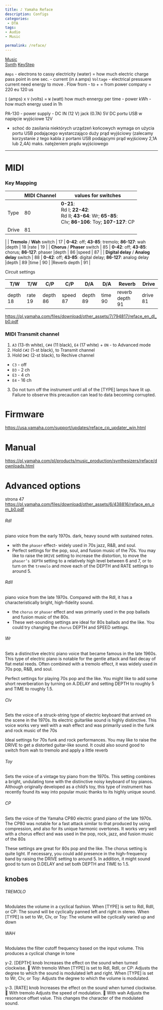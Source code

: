 ```yaml
---
title: ♪ Yamaha Reface
description: Configs
categories:
 - DTA
tags:
- Audio
- Music

permalink: /reface/
---
```


[Music](/music/)  
[Synth](/synth/)
[KeyStep](/keystep/)

`Amps` - electrons to cassy electricity (water)  =  how much electric charge pass point in one sec. - current (in `A` amps)
`Voltage` - electrical pressuere current need energy to move . Flow from - to + = from power company = 220 eu 120 us

`I` (amps) x `V` (volts) = `W` (watt) how much ennergy per time - power
kWh - how much energy used in 1h




PA-130 - power supply - DC IN (12 V) jack   (0.7A)
5V DC portu USB w napięcie wyjściowe 12V     
- schoć do zasilania niektórych urządzeń końcowych wymaga on użycia portu USB podającego wystarczająco duży prąd wyjściowy (zalecamy korzystanie z tego kabla z portami USB podającymi prąd wyjściowy 2,1A lub 2,4A)
 maks. natężeniem prądu wyjściowego


-----------




# MIDI
### Key Mapping


| | MIDI Channel | values for switches |  
|-|-|-|
|Type | 80 | **0-21**: <br>Rd I; **22-42**:<br>Rd II; **43-64**: Wr; **65-85**:<br />Clv; **86-106**: Toy; **107-127**: CP
|Drive | 81
|
| **Tremolo** / **Wah** switch | 17 |	**0-42**: off; **43-85**: tremolo; **86-127**: wah
|depth | 18
|rate | 19
|
| **Chorus** / **Phaser** switch  | 85 | **0-42**: off; **43-85**: chorus; **86-127**: phaser
|depth | 86
|speed | 87
|
| **Digital delay** / **Analog delay** switch  | 88 | **0-42**: off; **43-85**: digital delay; **86-127**: analog delay
|depth	| 89
|time | 90
|
|Reverb depth | 91 |

Circuit settings

|T/W|T/W|C/P|C/P|D/A|D/A|Reverb|Drive|
|--|--|--|--|--|--|--|--|
| depth 18|rate 19|depth 86|speed 87| depth 89|time 90| reverb depth 91| drive 81

https://pl.yamaha.com/files/download/other_assets/7/794817/reface_en_dl_b0.pdf

### MIDI Transmit channel

1. `A3` (13-th white), `C#4` (11 black), `E4` (17 white) + `ON` - to Advanced mode
2. Hold `C#2` (1-st black), to Transmit channel
2. Hold `D#2` (2-st black), to Rechive channel
  - `C3` - off
  - `D3` - 2 ch
  - `E3` - 4 ch
  - `E4` - 16 ch
3. Do not turn off the instrument until all of the [TYPE] lamps have lit up. Failure to observe this precaution can lead
to data becoming corrupted.


# Firmware
https://usa.yamaha.com/support/updates/reface_cp_updater_win.html
# Manual

https://pl.yamaha.com/pl/products/music_production/synthesizers/reface/downloads.html

# Advanced options
strona 47
https://pl.yamaha.com/files/download/other_assets/6/438816/reface_en_om_b0.pdf


###### RdI
 piano voice from the early 1970s.
dark, heavy sound with sustained
notes.
- with the `phaser` effect- widely used in 70s jazz, R&B, and soul.
- Perfect settings for the pop, soul, and fusion music of the 70s.  You may like to raise the `DRIVE` setting to increase the distortion, to move the `phaser’s DEPTH` setting to a relatively high level between 6 and
7, or to turn on the `tremolo` and move each of the DEPTH and RATE settings to around 5.


###### RdII
piano voice from the late 1970s. Compared with the Rdl, it has a characteristically bright, high-fidelity sound.
- the `chorus` or `phaser` effect and was primarily used in the pop ballads and fusion music of the 80s.
- These wet-sounding settings are ideal for 80s ballads and the like. You could try changing the `chorus` DEPTH and SPEED settings.

###### Wr
Sets a distinctive electric piano voice
that became famous in the late 1960s.
This type of electric piano is notable
for the gentle attack and fast decay of
flat metal reeds. Often combined with
a tremolo effect, it was widely used in
70s pop, R&B, and soul.

Perfect settings for playing 70s pop and the like. You might like to add some short reverberation by
turning on A.DELAY and setting DEPTH to roughly 5 and TIME to roughly 1.5.


###### Clv
Sets the voice of a struck-string type of
electric keyboard that arrived on the
scene in the 1970s. Its electric guitarlike sound is highly distinctive. This
voice works very well with a wah effect
and was primarily used in the funk and
rock music of the 70s


Ideal settings for 70s funk and rock performances. You may like to raise the DRIVE to get a distorted
guitar-like sound. It could also sound good to switch from wah to tremolo and apply a little reverb


###### Toy
Sets the voice of a vintage toy piano
from the 1970s. This setting combines a
bright, undulating tone with the distinctive noisy keyboard of toy pianos.
Although originally developed as a
child’s toy, this type of instrument has
recently found its way into popular
music thanks to its highly unique sound.


###### CP
Sets the voice of the Yamaha CP80
electric grand piano of the late 1970s.
The CP80 was notable for a fast attack
similar to that produced by using compression, and also for its unique harmonic overtones. It works very well
with a chorus effect and was used in
the pop, rock, jazz, and fusion music of
the 80s

These settings are great for 80s pop and the like. The chorus setting is quite light. If necessary, you
could add presence in the high-frequency band by raising the DRIVE setting to around 5. In addition, it
might sound good to turn on D.DELAY and set both DEPTH and TIME to 1.5.

## knobes

###### TREMOLO
Modulates the volume in a cyclical fashion.
When [TYPE] is set to Rdl, Rdll, or
CP:
The sound will be cyclically panned left
and right in stereo.
When [TYPE] is set to Wr, Clv, or
Toy:
The volume will be cyclically varied up
and down

###### WAH
Modulates the filter cutoff frequency based
on the input volume. This produces a cyclical
change in tone


y-2. [DEPTH] knob
Increases the effect on the sound when turned
clockwise.
 With tremolo
When [TYPE] is set to Rdl, Rdll, or
CP:
Adjusts the degree to which the sound is
modulated left and right.
When [TYPE] is set to Wr, Clv, or
Toy:
Adjusts the degree to which the volume is
modulated.

y-3. [RATE] knob
Increases the effect on the sound when turned
clockwise.
 With tremolo
Adjusts the speed of modulation.
 With wah
Adjusts the resonance offset value. This
changes the character of the modulated
sound.
